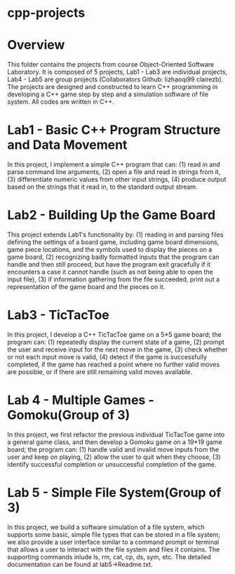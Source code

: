 # cpp-projects

# Overview

This folder contains the projects from course Object-Oriented Software Laboratory. It is composed of 5 projects, Lab1 - Lab3 are individual projects, Lab4 - Lab5 are group projects (Collaborators Github: lizhaoqi99 clairezb). The projects are designed and constructed to learn C++ programming in developing a C++ game step by step and a simulation software of file system. All codes are written in C++.

# Lab1 - Basic C++ Program Structure and Data Movement

In this project, I implement a simple C++ program that can:
  (1) read in and parse command line arguments,
  (2) open a file and read in strings from it,
  (3) differentiate numeric values from other input strings,
  (4) produce output based on the strings that it read in, to the standard output stream.

# Lab2 - Building Up the Game Board

This project extends Lab1's functionality by:
  (1) reading in and parsing files defining the settings of a board game, including game board dimensions, game piece locations, and the symbols used to display the pieces on a game board,
  (2) recognizing badly formatted inputs that the program can handle and then still proceed, but have the program exit gracefully if it encounters a case it cannot handle (such as not being able to
open the input file),
  (3) if information gathering from the file succeeded, print out a representation of the game board and the pieces on it.

# Lab3 - TicTacToe

In this project, I develop a C++ TicTacToe game on a 5*5 game board; the program can:
  (1) repeatedly display the current state of a game,
  (2) prompt the user and receive input for the next move in the game,
  (3) check whether or not each input move is valid,
  (4) detect if the game is successfully completed, if the game has reached a point where no further valid moves are possible, or if there are still remaining valid moves available.

# Lab 4 - Multiple Games -  Gomoku(Group of 3)

In this project, we first refactor the previous individual TicTacToe game into a general game class, and then develop a Gomoku game on a 19*19 game board; the program can:
  (1) handle valid and invalid move inputs from the user and keep on playing,
  (2) allow the user to quit when they choose,
  (3) identify successful completion or unsuccessful completion of the game.

# Lab 5 - Simple File System(Group of 3)

In this project, we build a software simulation of a file system, which supports some basic, simple file types that can be stored in a file system; we also provide a user interface similar to a command prompt or terminal that allows a user to interact with the file system and files it contains.
The supporting commands inlude ls, rm, cat, cp, ds, sym, etc. The detailed documentation can be found at lab5->Readme.txt.
